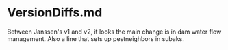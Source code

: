 VersionDiffs.md
====

Between Janssen's v1 and v2, it looks the main change is in dam
water flow management.  Also a line that sets up pestneighbors in subaks.
